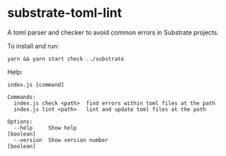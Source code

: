 # substrate-toml-lint

A toml parser and checker to avoid common errors in Substrate projects.

To install and run:

```
yarn && yarn start check ../substrate
```

Help:

```
index.js [command]

Commands:
  index.js check <path>  find errors within toml files at the path
  index.js lint <path>   lint and update toml files at the path

Options:
  --help     Show help                                                 [boolean]
  --version  Show version number                                       [boolean]
```
